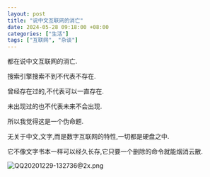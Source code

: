 ```yaml
---
layout: post
title: "说中文互联网的消亡"
date: 2024-05-28 09:18:00 +08:00
categories: ["生活"]
tags: ["互联网", "杂谈"]
---
```


都在说中文互联网的消亡.

搜索引擎搜索不到不代表不存在.

曾经存在过的,不代表可以一直存在.

未出现过的也不代表未来不会出现.

所以我觉得这是一个伪命题.

无关于中文,文字,而是数字互联网的特性,一切都是硬盘之中.

它不像文字书本一样可以经久长存,它只要一个删除的命令就能烟消云散.

![QQ20201229-132736@2x.png][1]


  [1]: https://img.imsun.org/2024/06/06/6661db3d9a32e.png